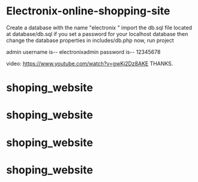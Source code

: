 # Electronix-online-shopping-site

Create a database with the name "electronix " 
import the db.sql file located at database/db.sql
if you set a password for your localhost database then change the database properties in includes/db.php
now, run project

admin username is-- electronixadmin
password is-- 12345678

video: https://www.youtube.com/watch?v=gwKj2Dz8AKE
THANKS.

# shoping_website
# shoping_website
# shoping_website
# shoping_website

